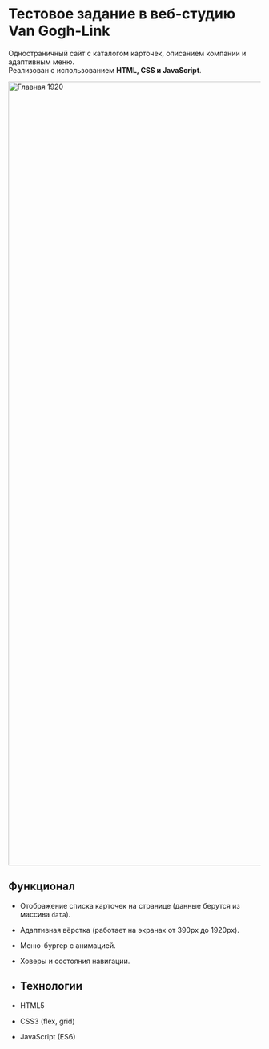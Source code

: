 # Тестовое задание в веб-студию Van Gogh-Link

Одностраничный сайт с каталогом карточек, описанием компании и адаптивным меню.  
Реализован с использованием **HTML, CSS и JavaScript**.

<img width="1920" height="1564" alt="Главная 1920" src="https://github.com/user-attachments/assets/52f53003-100e-48e0-92bd-715c30941b21" />

## Функционал

- Отображение списка карточек на странице (данные берутся из массива `data`).
- Адаптивная вёрстка (работает на экранах от 390px до 1920px).
- Меню-бургер с анимацией.
- Ховеры и состояния навигации.

- ## Технологии

- HTML5
- CSS3 (flex, grid)
- JavaScript (ES6)

